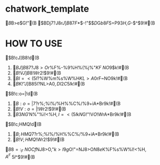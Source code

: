 chatwork_template
=================
$B%A%c%C%H%o!<%/(B(https://www.chatwork.com/)$B>e$G!"(B
$BDj7?J8$rJ]B8$7$F$*$-!"$$$D$G$b8F$S=P$9$3$H$,$G$-$^$9!#(B

HOW TO USE
=================
$B!cJ]B8!d(B
1. $BJ]B8$7$?$$J8>O$r%F%-%9%H%(%j%"$KF~NO$9$k!#(B
1. $B!VJ]B8!W%\%?%s$r2!$9!#(B
1. $BI=<($5$l$?%W%m%s%W%H$KL>A0$rF~NO$9$k!#(B
1. $B%;%l%/%H%\%C%/%9Fb$K!"J]B8$5$l$?%F%s%W%l!<%H$NL>A0$,DI2C$5$l$k!#(B

$B!c:o=|!d(B
1. $B:o=|$7$?$$%F%s%W%l!<%H$r%;%l%/%H%\%C%/%9$+$iA*Br$9$k!#(B
1. $B!V:o=|!W%\%?%s$r2!$9!#(B
1. $B3NG'$N%"%i!<%H$,I=<($5$l$k$N$G!"!V$O$$!W$rA*Br$9$k!#(B

$B!c;HMQ!d(B
1. $B;HMQ$7$?$$%F%s%W%l!<%H$r%;%l%/%H%\%C%/%9$+$iA*Br$9$k!#(B
1. $B!V;HMQ!W%\%?%s$r2!$9!#(B

$B8=:_F~NOCf$NJ8>O$,$"$k>l9g$O!"$=$NJ8>O$N8e$K%F%s%W%l!<%H$,A^F~$5$l$^$9!#(B
